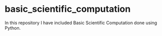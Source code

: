# basic_scientific_computation
In this repository I have included Basic Scientific Computation done using Python. 

